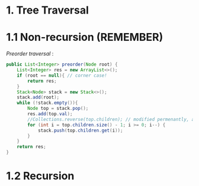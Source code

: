 # 1. Tree Traversal
# 1.1 Non-recursion (REMEMBER)
*Preorder traversal* :  
```java
public List<Integer> preorder(Node root) {
    List<Integer> res = new ArrayList<>();
    if (root == null){ // corner case!
        return res;
    }
    Stack<Node> stack = new Stack<>();
    stack.add(root);
    while (!stack.empty()){
        Node top = stack.pop();
        res.add(top.val);
        //Collections.reverse(top.children); // modified permenantly, avoid! 
        for (int i = top.children.size() - 1; i >= 0; i--) {
            stack.push(top.children.get(i));
        }
    }
    return res;
}
```


# 1.2 Recursion
